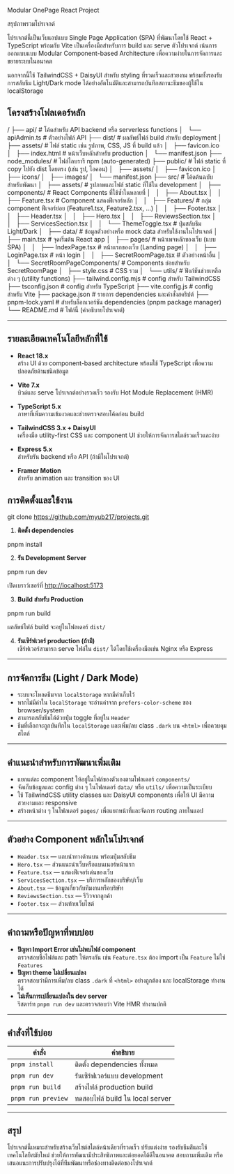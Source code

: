 Modular OnePage React Project

สรุปภาพรวมโปรเจกต์

โปรเจกต์นี้เป็นเว็บแอปแบบ Single Page Application (SPA) ที่พัฒนาโดยใช้ React + TypeScript พร้อมกับ Vite เป็นเครื่องมือสำหรับการ build และ serve ตัวโปรเจกต์ เน้นการออกแบบแบบ Modular Component-based Architecture เพื่อความง่ายในการจัดการและขยายระบบในอนาคต

นอกจากนี้ใช้ TailwindCSS + DaisyUI สำหรับ styling ที่รวดเร็วและสวยงาม พร้อมทั้งรองรับการสลับธีม Light/Dark mode ได้อย่างอัตโนมัติและสามารถบันทึกสถานะธีมของผู้ใช้ใน localStorage


## โครงสร้างโฟลเดอร์หลัก

/ ├── api/                         # โค้ดสำหรับ API backend หรือ serverless functions │   └── apiAdmin.ts              # ตัวอย่างไฟล์ API ├── dist/                        # ผลลัพธ์ไฟล์ build สำหรับ deployment │   ├── assets/                  # ไฟล์ static เช่น รูปภาพ, CSS, JS ที่ build แล้ว │   ├── favicon.ico │   ├── index.html               # หน้าเว็บหลักสำหรับ production │   └── manifest.json ├── node_modules/                # ไฟล์ไลบรารี npm (auto-generated) ├── public/                     # ไฟล์ static ที่ copy ไปยัง dist โดยตรง (เช่น รูป, ไอคอน) │   ├── assets/ │   ├── favicon.ico │   ├── icons/ │   ├── images/ │   └── manifest.json ├── src/                        # โค้ดต้นฉบับสำหรับพัฒนา │   ├── assets/                 # รูปภาพและไฟล์ static ที่ใช้ใน development │   ├── components/             # React Components ที่ใช้ซ้ำในหลายที่ │   │   ├── About.tsx │   │   ├── Feature.tsx         # Component แสดงฟีเจอร์หลัก │   │   ├── Features/           # กลุ่ม component ฟีเจอร์ย่อย (Feature1.tsx, Feature2.tsx, ...) │   │   ├── Footer.tsx │   │   ├── Header.tsx │   │   ├── Hero.tsx │   │   ├── ReviewsSection.tsx │   │   ├── ServicesSection.tsx │   │   └── ThemeToggle.tsx     # ปุ่มสลับธีม Light/Dark │   ├── data/                   # ข้อมูลตัวอย่างหรือ mock data สำหรับใช้งานในโปรเจกต์ │   ├── main.tsx                # จุดเริ่มต้น React app │   ├── pages/                  # หน้าเพจหลักของเว็บ (แบบ SPA) │   │   ├── IndexPage.tsx       # หน้าแรกของเว็บ (Landing page) │   │   ├── LoginPage.tsx       # หน้า login │   │   ├── SecretRoomPage.tsx  # ตัวอย่างหน้าอื่น │   │   └── SecretRoomPageComponents/  # Components ย่อยสำหรับ SecretRoomPage │   ├── style.css               # CSS รวม │   └── utils/                  # ฟังก์ชันช่วยเหลือต่าง ๆ (utility functions) ├── tailwind.config.mjs         # config สำหรับ TailwindCSS ├── tsconfig.json               # config สำหรับ TypeScript ├── vite.config.js              # config สำหรับ Vite ├── package.json                # รายการ dependencies และคำสั่งสคริปต์ ├── pnpm-lock.yaml              # สำหรับล็อกเวอร์ชัน dependencies (pnpm package manager) └── README.md                   # ไฟล์นี้ (คำอธิบายโปรเจกต์)

---

## รายละเอียดเทคโนโลยีหลักที่ใช้

- **React 18.x**  
  สร้าง UI ด้วย component-based architecture พร้อมใช้ TypeScript เพื่อความปลอดภัยด้านชนิดข้อมูล

- **Vite 7.x**  
  บิวด์และ serve โปรเจกต์อย่างรวดเร็ว รองรับ Hot Module Replacement (HMR)

- **TypeScript 5.x**  
  ภาษาที่เพิ่มความเข้มงวดและช่วยตรวจสอบโค้ดก่อน build

- **TailwindCSS 3.x + DaisyUI**  
  เครื่องมือ utility-first CSS และ component UI ช่วยให้การจัดการสไตล์รวดเร็วและง่าย

- **Express 5.x**  
  สำหรับรัน backend หรือ API (ถ้ามีในโปรเจกต์)

- **Framer Motion**  
  สำหรับ animation และ transition ของ UI


## การติดตั้งและใช้งาน

git clone https://github.com/myub217/projects.git

1. **ติดตั้ง dependencies**

pnpm install

2. **รัน Development Server**

pnpm run dev

เปิดเบราว์เซอร์ที่ [http://localhost:5173](http://localhost:5173)

3. **Build สำหรับ Production**

pnpm run build

ผลลัพธ์ไฟล์ build จะอยู่ในโฟลเดอร์ `dist/`

4. **รันเซิร์ฟเวอร์ production (ถ้ามี)**  
เซิร์ฟเวอร์สามารถ serve ไฟล์ใน `dist/` ได้โดยใช้เครื่องมือเช่น Nginx หรือ Express

---

## การจัดการธีม (Light / Dark Mode)

- ระบบจะโหลดธีมจาก `localStorage` หากมีค่าเก็บไว้  
- หากไม่มีค่าใน `localStorage` จะอ่านค่าจาก `prefers-color-scheme` ของ browser/system  
- สามารถสลับธีมได้ด้วยปุ่ม toggle ที่อยู่ใน `Header`  
- ธีมที่เลือกจะถูกบันทึกใน `localStorage` และเพิ่ม/ลบ class `.dark` บน `<html>` เพื่อควบคุมสไตล์  

---

## คำแนะนำสำหรับการพัฒนาเพิ่มเติม

- แยกแต่ละ component ให้อยู่ในไฟล์ของตัวเองตามโฟลเดอร์ `components/`  
- จัดเก็บข้อมูลและ config ต่าง ๆ ในโฟลเดอร์ `data/` หรือ `utils/` เพื่อความเป็นระเบียบ  
- ใช้ TailwindCSS utility classes และ DaisyUI components เพื่อให้ UI มีความสวยงามและ responsive  
- สร้างหน้าต่าง ๆ ในโฟลเดอร์ `pages/` เพื่อแยกหน้าที่และจัดการ routing ภายในแอป

---

## ตัวอย่าง Component หลักในโปรเจกต์

- `Header.tsx` — แถบนำทางด้านบน พร้อมปุ่มสลับธีม  
- `Hero.tsx` — ส่วนแนะนำเว็บหรือแบนเนอร์หน้าแรก  
- `Feature.tsx` — แสดงฟีเจอร์เด่นของเว็บ  
- `ServicesSection.tsx` — บริการหลักของบริษัท/เว็บ  
- `About.tsx` — ข้อมูลเกี่ยวกับทีมงานหรือบริษัท  
- `ReviewsSection.tsx` — รีวิวจากลูกค้า  
- `Footer.tsx` — ส่วนท้ายเว็บไซต์

---

## คำถามหรือปัญหาที่พบบ่อย

- **ปัญหา Import Error เช่นไม่พบไฟล์ component**  
ตรวจสอบชื่อไฟล์และ path ให้ตรงกัน เช่น `Feature.tsx` ต้อง import เป็น `Feature` ไม่ใช่ `Features`  
- **ปัญหา theme ไม่เปลี่ยนแปลง**  
ตรวจสอบว่ามีการเพิ่ม/ลบ class `.dark` ที่ `<html>` อย่างถูกต้อง และ localStorage ทำงานได้  
- **ไม่เห็นการเปลี่ยนแปลงใน dev server**  
รีสตาร์ท `pnpm run dev` และตรวจสอบว่า Vite HMR ทำงานปกติ

---

## คำสั่งที่ใช้บ่อย

| คำสั่ง             | คำอธิบาย                          |
|--------------------|----------------------------------|
| `pnpm install`     | ติดตั้ง dependencies ทั้งหมด      |
| `pnpm run dev`     | รันเซิร์ฟเวอร์แบบ development    |
| `pnpm run build`   | สร้างไฟล์ production build       |
| `pnpm run preview` | ทดสอบไฟล์ build ใน local server  |

---

## สรุป

โปรเจกต์นี้เหมาะสำหรับสร้างเว็บไซต์สไตล์หน้าเดียวที่รวดเร็ว ปรับแต่งง่าย รองรับธีมสีและใช้เทคโนโลยีสมัยใหม่ ช่วยให้การพัฒนามีประสิทธิภาพและต่อยอดได้ดีในอนาคต สอบถามเพิ่มเติม หรือเสนอแนะการปรับปรุงได้ที่ทีมพัฒนาหรือช่องทางติดต่อของโปรเจกต์